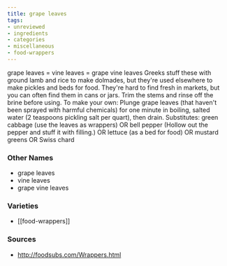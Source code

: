 ```yaml
---
title: grape leaves
tags:
- unreviewed
- ingredients
- categories
- miscellaneous
- food-wrappers
---
```

grape leaves = vine leaves = grape vine leaves Greeks stuff these with ground lamb and rice to make dolmades, but they're used elsewhere to make pickles and beds for food. They're hard to find fresh in markets, but you can often find them in cans or jars. Trim the stems and rinse off the brine before using. To make your own: Plunge grape leaves (that haven't been sprayed with harmful chemicals) for one minute in boiling, salted water (2 teaspoons pickling salt per quart), then drain. Substitutes: green cabbage (use the leaves as wrappers) OR bell pepper (Hollow out the pepper and stuff it with filling.) OR lettuce (as a bed for food) OR mustard greens OR Swiss chard

### Other Names

* grape leaves
* vine leaves
* grape vine leaves

### Varieties

* [[food-wrappers]]

### Sources
* http://foodsubs.com/Wrappers.html
